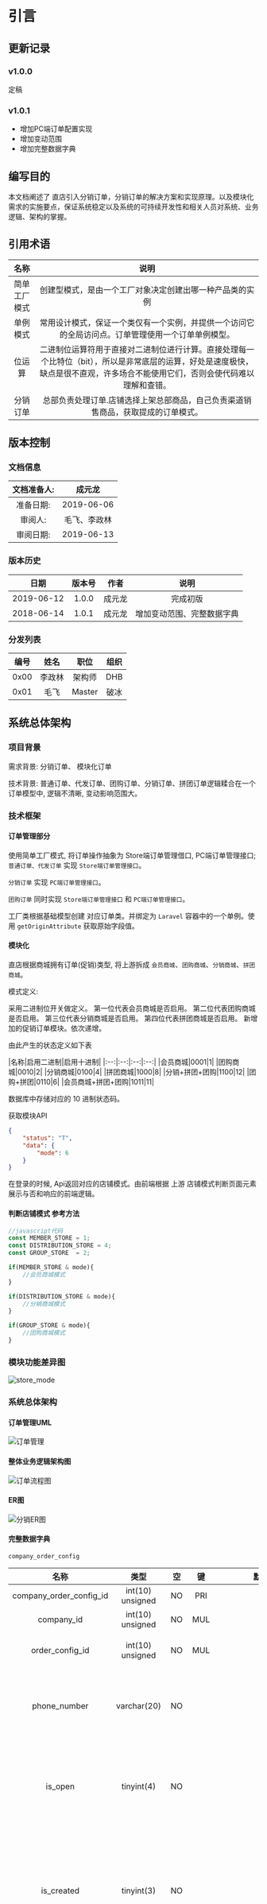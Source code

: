 # 引言

## 更新记录

### v1.0.0

定稿

### v1.0.1

- 增加PC端订单配置实现
- 增加变动范围
- 增加完整数据字典

## 编写目的

本文档阐述了 直店引入分销订单，分销订单的解决方案和实现原理。以及模块化需求的实施要点，保证系统稳定以及系统的可持续开发性和相关人员对系统、业务逻辑、架构的掌握。

## 引用术语

|名称|说明|
|:-:|:-:|
|简单工厂模式|创建型模式，是由一个工厂对象决定创建出哪一种产品类的实例|
|单例模式|常用设计模式，保证一个类仅有一个实例，并提供一个访问它的全局访问点。订单管理使用一个订单单例模型。|
|位运算|二进制位运算符用于直接对二进制位进行计算。直接处理每一个比特位（bit），所以是非常底层的运算，好处是速度极快，缺点是很不直观，许多场合不能使用它们，否则会使代码难以理解和查错。|
|分销订单|总部负责处理订单.店铺选择上架总部商品，自己负责渠道销售商品，获取提成的订单模式。|

## 版本控制

### 文档信息

|文档准备人:|成元龙|
|:-:|:-:|
|准备日期:|2019-06-06|
|审阅人:|毛飞、李政林|
|审阅日期:|2019-06-13|

### 版本历史

|日期|版本号|作者|说明|
|:-:|:-:|:-:|:-:|
|2019-06-12|1.0.0|成元龙|完成初版|
|2018-06-14|1.0.1|成元龙|增加变动范围、完整数据字典|

### 分发列表

|编号|姓名|职位|组织|
|:-:|:-:|:-:|:-:|
|0x00|李政林|架构师|DHB|
|0x01|毛飞|Master|破冰|

## 系统总体架构

### 项目背景

需求背景: 分销订单、 模块化订单

技术背景: 普通订单、代发订单、团购订单、分销订单、拼团订单逻辑糅合在一个订单模型中, 逻辑不清晰, 变动影响范围大。

### 技术框架

#### 订单管理部分

使用简单工厂模式,
将订单操作抽象为 Store端订单管理借口, PC端订单管理接口; `普通订单、代发订单` 实现 `Store端订单管理接口`。

`分销订单` 实现 `PC端订单管理接口`。 

`团购订单` 同时实现 `Store端订单管理接口` 和 `PC端订单管理接口`。

工厂类根据基础模型创建 对应订单类。并绑定为 `Laravel` 容器中的一个单例。使用 `getOriginAttribute` 获取原始字段值。

#### 模块化

直店根据商城拥有订单(促销)类型, 将上游拆成 `会员商城`、`团购商城`、`分销商城`、`拼团商城`。

模式定义:

采用二进制位开关做定义。 
第一位代表会员商城是否启用。
第二位代表团购商城是否启用。
第三位代表分销商城是否启用。
第四位代表拼团商城是否启用。
新增加的促销订单模块。依次递增。

由此产生的状态定义如下表

|名称|启用二进制|启用十进制|
|:--:|:--:|:--:|:--:|
|会员商城|0001|1|
|团购商城|0010|2|
|分销商城|0100|4|
|拼团商城|1000|8|
|分销+拼团+团购|1100|12|
|团购+拼团|0110|6|
|会员商城+拼团+团购|1011|11|

数据库中存储对应的 10 进制状态码。

获取模块API

```json
{
	"status": "T",
	"data": {
		"mode": 6
	}
}
```

在登录的时候, Api返回对应的店铺模式。由前端根据 上游 店铺模式判断页面元素展示与否和响应的前端逻辑。

#### 判断店铺模式 参考方法

```javascript
//javascript代码
const MEMBER_STORE = 1;
const DISTRIBUTION_STORE = 4;
const GROUP_STORE  = 2;

if(MEMBER_STORE & mode){
    //会员商城模式
}

if(DISTRIBUTION_STORE & mode){
    //分销商城模式
}

if(GROUP_STORE & mode){
    //团购商城模式
}
```

### 模块功能差异图

![store_mode](./mode.png)

### 系统总体架构

#### 订单管理UML

![订单管理](./order_UML.png)

#### 整体业务逻辑架构图

![订单流程图](./order_p.png)

#### ER图

![分销ER图](./er.png)

#### 完整数据字典

`company_order_config` 

|名称|类型|空|键|默认|补充|说明|
|:--:|:--:|:--:|:--:|:--:|:--:|:--:|
|company_order_config_id|int(10) unsigned|NO|PRI||auto_increment||
|company_id|int(10) unsigned|NO|MUL|0||公司id|
|order_config_id|int(10) unsigned|NO|MUL|0||订单配置 id|
|phone_number|varchar(20)|NO||||公司收款账户 开户手机号|
|is_open|tinyint(4)|NO||0||是否开通 1：开通  0：未开通|
|is_created|tinyint(3)|NO||0||是否已经开通收款账户 1：开通 0：未开通|
|business_mode|tinyint(3)|NO||1||业务模式 1：店铺收款  店铺发货  2：总部收款 总部发货 3：总部收款 店铺发货|
|field1|varchar(45)|NO||||备用字段|
|field2|varchar(45)|NO||||备用字段2|
|created_at|timestamp|NO||CURRENT_TIMESTAMP|on update CURRENT_TIMESTAMP||
|updated_at|timestamp|NO||0000-00-00 00:00:00|||
|payment_account_type|tinyint(3)|NO||10||支付账户类型,设置使用中金支付的时候 10默认模式:普通支付;20分账模式，走分账支付|
|company_order_config_id|int(10) unsigned|NO|PRI||auto_increment||
|company_id|int(10) unsigned|NO|MUL|0||公司id|
|order_config_id|int(10) unsigned|NO|MUL|0||店铺id|
|phone_number|varchar(20)|NO||||公司收款账户 开户手机号|
|is_open|tinyint(4)|NO||0||是否开通 1：开通  0：未开通|
|is_created|tinyint(3)|YES||0||是否已经开通收款账户 1：开通 0：未开通|
|business_mode|tinyint(3)|NO||1||业务模式 1：店铺收款  店铺发货  2：总部收款 总部发货 3：总部收款 店铺发货|
|field1|varchar(45)|NO||||备用字段|
|field2|varchar(45)|NO||||备用字段2|
|created_at|timestamp|NO||0000-00-00 00:00:00|||
|updated_at|timestamp|NO||0000-00-00 00:00:00|||
|payment_account_type|tinyint(3)|NO||10||支付账户类型,设置使用中金支付的时候 10默认模式:普通支付;20分账模式，走分账支付|
|commission_radio|varchar(45)|NO||0||分销比例|
|mode|tinyint(255)|NO||1||店铺模块:  1.会员商城;2.团购商城. 4 分销商城.8拼团商城;|
|create_user|int(11) |NO||0||创建记录用户|
|last_update_user|int(11) |NO||0||更新记录用户|
|deleted|tinyint(1) |NO||0||软删除记录|
`order_config` 

|名称|类型|空|键|默认|补充|说明|
|:--:|:--:|:--:|:--:|:--:|:--:|:--:|
|order_config_id|int(10) unsigned|NO|PRI||auto_increment||
|auto_receipt_day|int(11)|NO||7||自动收货天数 默认7天|
|auto_cancel_minute|int(11)|NO||30||订单超时自动取消时间 默认30|
|field1|varchar(45)|NO||||备用字段|
|field2|varchar(45)|NO||||备用字段2|
|created_at|timestamp|NO||CURRENT_TIMESTAMP|on update CURRENT_TIMESTAMP||
|updated_at|timestamp|NO||0000-00-00 00:00:00|||
|order_config_id|int(10) unsigned|NO|PRI||auto_increment||
|auto_receipt_day|varchar(11)|NO||7||自动收货天数 默认7天|
|auto_cancel_minute|int(11)|NO||30||订单超时自动取消时间 默认30|
|field1|varchar(45)|NO||||备用字段|
|field2|varchar(45)|NO||||备用字段2|
|created_at|timestamp|NO||0000-00-00 00:00:00|||
|updated_at|timestamp|NO||0000-00-00 00:00:00|||
|create_user|int(11) |NO||0||创建记录用户|
|last_update_user|int(11) |NO||0||更新记录用户|
|deleted|tinyint(1) |NO||0||软删除记录|

`store_cash` 

|名称|类型|空|键|默认|补充|说明|
|:--:|:--:|:--:|:--:|:--:|:--:|:--:|
|store_cash_id|int(10) unsigned|NO|PRI||auto_increment|店铺资金表主键|
|company_id|int(10) unsigned|NO|MUL|0||公司id|
|store_id|int(10) unsigned|NO|MUL|0||店铺id|
|store_member_id|int(10) unsigned|NO|MUL|0||会员id|
|store_order_id|int(10) unsigned|NO||0||订单ID|
|serial_number|varchar(45)|NO|UNI|||流水号|
|amount|int(11)|NO||0||入账金额|
|actual_amount|int(11)|NO||0||实际到账金额|
|poundage|int(10) unsigned|NO||0||手续费|
|commission|int(10) unsigned|NO||0||总部分润金额|
|store_payment_method_id|int(11)|NO||0||支付方式ID|
|type|int(11)|NO||0||101在线支付-原生微信; 102货到付款;103中金支付;2xx对应1xx的退款状态|
|from_account|varchar(30)|NO||||出款账户UID|
|to_account|varchar(30)|NO||||入款账户UID|
|status|tinyint(4)|NO||10||转账支付状态: 0->待确认;10 -> 支付成功; 20 -> 支付失败|
|store_order_transaction_id|int(11)|NO||0||交易ID|
|field1|varchar(45)|NO||||备用字段|
|field2|varchar(45)|NO||||备用字段2|
|created_at|timestamp|NO||1971-01-01 00:00:00||记录创建时间|
|updated_at|timestamp|NO||1971-01-01 00:00:00||记录更新时间|
|account_type|tinyint(3)|NO||10||支付账户类型:10普通模式;20分账模式|
|logic_settlement_status|tinyint(3)|NO||10||逻辑结算状态: 10待结算;20已结算|
|settlement_status|tinyint(3)|NO||10||结算状态: 10待结算;20已结算|
|store_cash_id|int(10) unsigned|NO|PRI||auto_increment|店铺资金表主键|
|company_id|int(10) unsigned|NO|MUL|0||公司id|
|store_id|int(10) unsigned|NO|MUL|0||店铺id|
|store_member_id|int(10) unsigned|NO|MUL|0||会员id|
|store_order_id|int(10) unsigned|NO||0||订单ID|
|serial_number|varchar(45)|NO|UNI|||流水号|
|amount|int(11)|NO||0||入账金额|
|actual_amount|int(11)|NO||0||实际到账金额|
|poundage|int(10) unsigned|NO||0||手续费|
|commission|int(10) unsigned|NO||0||总部分润金额|
|store_payment_method_id|int(11)|NO||0||支付方式ID|
|type|int(11)|NO||0||101在线支付-中金; 102在线支付-微信原生;103货到付款;2xx对应1xx的退款状态|
|from_account|varchar(30)|NO||||出款账户UID|
|to_account|varchar(30)|NO||||入款账户UID|
|status|tinyint(4)|NO||10||转账支付状态: 0->待确认;10 -> 支付成功; 20 -> 支付失败|
|store_order_transaction_id|int(11)|NO||0||交易ID|
|field1|varchar(45)|NO||||备用字段|
|field2|varchar(45)|NO||||备用字段2|
|created_at|timestamp|NO||1971-01-01 00:00:00||记录创建时间|
|updated_at|timestamp|NO||1971-01-01 00:00:00||记录更新时间|
|account_type|tinyint(3)|NO||10||支付账户类型:10普通模式;20分账模式|
|logic_settlement_status|tinyint(3)|NO||10||逻辑结算状态: 10待结算;20已结算|
|settlement_status|tinyint(3)|NO||10||结算状态: 10待结算;20已结算|
|create_user|int(11) |NO||0||创建记录用户|
|last_update_user|int(11) |NO||0||更新记录用户|
|deleted|tinyint(1) |NO||0||软删除记录|

`store_goods` 

|名称|类型|空|键|默认|补充|说明|
|:--:|:--:|:--:|:--:|:--:|:--:|:--:|
|store_goods_id|int(10) unsigned|NO|PRI||auto_increment||
|store_id|int(11)|NO|MUL|0||店铺ID|
|is_multi|tinyint(4)|NO||0||是否为多规格产品|
|putaway|enum('T','F')|NO||F||上下架[T->上架; F->下架]|
|goods_name|varchar(80)|NO||||商品名称|
|goods_mnemonic|varchar(50)|YES||||商品名称首字母|
|goods_model|varchar(50)|YES||||型号规格|
|goods_weight|decimal(10,4)|YES||0.0000||重量|
|goods_picture|varchar(130)|YES||||图片|
|base_units|char(5)|YES||||基本单位|
|base_barcode|varchar(30)|YES||||基本单位条码|
|source|enum('first_time_import','later_added','manually_added')|NO||first_time_import||来源|
|price|decimal(14,4)|NO||0.0000||商品价格[用于商品列表展示]|
|market_price|decimal(14,4)|NO||0.0000||商品市场价格[用于商品列表展示]|
|original_price|decimal(14,4)|NO||0.0000||商品原始价格[用于商品列表展示, 所有规格中价格最低的]|
|source_company_id|int(11)|YES||0||来源公司ID|
|source_goods_id|int(11)|YES||0||来源商品ID|
|is_updated|tinyint(4)|NO||0||是否更新|
|is_deleted|tinyint(4)|NO||0||是否删除|
|created_user|int(11)|NO||0||创建者账号ID|
|updated_user|int(11)|NO||0||更新者账号ID|
|created_at|timestamp|NO||CURRENT_TIMESTAMP|on update CURRENT_TIMESTAMP||
|updated_at|timestamp|NO||0000-00-00 00:00:00|||
|store_goods_id|int(10) unsigned|NO|PRI||auto_increment||
|store_id|int(11)|NO|MUL|0||店铺ID|
|is_multi|tinyint(4)|NO||0||是否为多规格产品|
|putaway|enum('T','F')|NO||F||上下架[T->上架; F->下架]|
|goods_name|varchar(80)|NO||||商品名称|
|goods_mnemonic|varchar(50)|YES||||商品名称首字母|
|goods_model|varchar(50)|YES||||型号规格|
|goods_weight|decimal(10,4)|YES||0.0000||重量|
|goods_picture|varchar(130)|YES||||图片|
|base_units|char(5)|YES||||基本单位|
|base_barcode|varchar(30)|YES||||基本单位条码|
|source|enum('first_time_import','later_added','manually_added')|NO||first_time_import||来源|
|price|decimal(14,4)|NO||0.0000||商品价格[用于商品列表展示]|
|market_price|decimal(14,4)|NO||0.0000||商品市场价格[用于商品列表展示]|
|original_price|decimal(14,4)|NO||0.0000||商品原始价格[用于商品列表展示, 所有规格中价格最低的]|
|source_company_id|int(11)|YES||0||来源公司ID|
|source_goods_id|int(11)|YES||0||来源商品ID|
|is_updated|tinyint(4)|NO||0||是否更新|
|is_deleted|tinyint(4)|NO|MUL|0||是否删除|
|created_user|int(11)|NO||0||创建者账号ID|
|updated_user|int(11)|NO||0||更新者账号ID|
|created_at|timestamp|NO||0000-00-00 00:00:00|||
|updated_at|timestamp|NO||0000-00-00 00:00:00|||
|sales_number|int(11) unsigned|NO||0||销量|
|type|tinyint(4)|NO||10||商品类型;10普通商品;20分销商品|
|commission_unit|decimal(14,0)|NO||0||单件商品分销提成|
|commission_radio|varchar(255)|NO||0||分销比例|
|create_user|int(11) |NO||0||创建记录用户|
|last_update_user|int(11) |NO||0||更新记录用户|
|deleted|tinyint(1) |NO||0||软删除记录|

`store_order` 

|名称|类型|空|键|默认|补充|说明|
|:--:|:--:|:--:|:--:|:--:|:--:|:--:|
|store_order_id|int(10) unsigned|NO|PRI||auto_increment||
|company_id|int(10) unsigned|NO|MUL|0||公司id|
|store_id|int(10) unsigned|NO|MUL|0||店铺id|
|store_member_id|int(10) unsigned|NO|MUL|0||下单会员id|
|serial_number|varchar(45)|NO||||订单流水号|
|store_member_address_id|int(10) unsigned|NO||0||地址id|
|store_shipping_method_id|int(10) unsigned|NO||0||配送方式id 自提 or 同城 or 普通快递|
|shipping_id|int(10)|NO||0||具体配送方式id|
|store_payment_method_id|int(11)|NO||0||支付方式id|
|status|int(11)|NO||100||订单状态|
|amount|int(10) unsigned|NO||0||订单金额   以 毫 作为单位存储|
|due_amount|int(10) unsigned|NO||0||应付金额   订单金额减去优惠之后的金额 以 毫 作为单位存储|
|paid_amount|int(10) unsigned|NO||0||已付款  订单实际已付款金额 以 毫 作为单位存储|
|discount_amount|int(10) unsigned|NO||0||优惠金额   包括优惠券这种减少的金额 以 毫 作为单位存储|
|goods_count|int(10) unsigned|NO||0||订单商品 总数量|
|payment_expired_time|datetime|NO||||订单支付 到期时间|
|freight|int(10) unsigned|NO||0||运费|
|remark|varchar(255)|NO||||订单备注|
|source|varchar(255)|NO||||订单来源|
|is_deleted|tinyint(3) unsigned|NO||0||订单删除状态 1 已删除 0 未删除|
|is_expired|tinyint(3)|NO||0||订单过期状态 1 已过期 0 未过期|
|field1|varchar(45)|NO||||备用字段|
|field2|varchar(45)|NO||||备用字段2|
|field3|varchar(45)|NO||||备用字段3|
|field4|varchar(45)|NO||||备用字段4|
|field5|varchar(45)|NO||||备用字段5|
|created_at|timestamp|NO||CURRENT_TIMESTAMP|on update CURRENT_TIMESTAMP||
|updated_at|timestamp|NO||0000-00-00 00:00:00|||
|type|tinyint(4) unsigned|NO||10||订单类型：10 -> 普通订单; 20 -> 团购订单|
|estimated_delivery_time|int(10) unsigned|NO||0||团购商品 预计发货时间|
|store_address_id|int(10) unsigned|NO||0||店铺地址id|
|promotion_id|int(10) unsigned|NO||0||活动id|
|account_type|tinyint(3)|NO||10||支付账户类型:10普通模式;20分账模式|
|store_order_id|int(10) unsigned|NO|PRI||auto_increment||
|company_id|int(10) unsigned|NO|MUL|0||公司id|
|store_id|int(10) unsigned|NO|MUL|0||店铺id|
|store_member_id|int(10) unsigned|NO|MUL|0||下单会员id|
|type|tinyint(4) unsigned|NO||10||订单类型：10 -> 普通订单; 20 -> 团购订单|
|serial_number|varchar(45)|NO|UNI|||订单流水号|
|store_member_address_id|int(10) unsigned|NO||0||地址id|
|store_shipping_method_id|int(10) unsigned|NO||0||配送方式id|
|shipping_id|int(10)|YES||||具体配送方式id|
|store_payment_method_id|int(11)|NO||0||支付方式id|
|status|int(11)|NO||100||订单状态|
|amount|int(10) unsigned|NO||0||订单金额   已 毫 作为单位存储|
|due_amount|int(10) unsigned|NO||0||应付金额   订单金额减去优惠之后的金额|
|paid_amount|int(10) unsigned|NO||0||已付款  订单实际已付款金额|
|discount_amount|int(10) unsigned|NO||0||优惠金额   包括优惠券这种减少的金额|
|goods_count|int(10) unsigned|NO||0||订单商品 总数量|
|payment_expired_time|datetime|NO||||订单支付 到期时间|
|freight|int(10) unsigned|NO||0||运费|
|remark|varchar(255)|NO||||订单备注|
|source|varchar(255)|YES||||订单来源|
|is_deleted|tinyint(3) unsigned|NO||0||订单删除状态 1 已删除 0 未删除|
|is_expired|tinyint(3)|YES||0||订单过期状态 1 已过期 0 未过期|
|field1|varchar(45)|NO||||备用字段|
|field2|varchar(45)|NO||||备用字段2|
|field3|varchar(45)|NO||||备用字段3|
|field4|varchar(45)|NO||||备用字段4|
|field5|varchar(45)|NO||||备用字段5|
|created_at|timestamp|NO||0000-00-00 00:00:00|||
|updated_at|timestamp|NO||0000-00-00 00:00:00|||
|estimated_delivery_time|int(10) unsigned|NO||0||团购商品 预计发货时间|
|store_address_id|int(10) unsigned|NO||0||店铺地址id|
|promotion_id|int(10) unsigned|NO||0||活动id|
|account_type|tinyint(3)|NO||10||支付账户类型:10普通模式;20分账模式|
|create_user|int(11) |NO||0||创建记录用户|
|last_update_user|int(11) |NO||0||更新记录用户|
|deleted|tinyint(1) |NO||0||软删除记录|

`store_order_item` 

|名称|类型|空|键|默认|补充|说明|
|:--:|:--:|:--:|:--:|:--:|:--:|:--:|
|store_order_item_id|int(10) unsigned|NO|PRI||auto_increment||
|store_order_id|int(10) unsigned|NO|MUL|0||订单id|
|store_id|int(10) unsigned|NO|MUL|0||店铺id|
|company_id|int(10) unsigned|NO|MUL|0||公司id|
|store_goods_id|int(10) unsigned|NO||0||商品id|
|goods_name|varchar(80)|NO||||商品名称|
|goods_price|int(10) unsigned|NO||0||商品价格 以 毫 作为单位存储|
|goods_num|int(10) unsigned|NO||0||商品数量|
|goods_picture|varchar(255)|NO||||商品图片|
|base_units|varchar(45)|NO||||商品单位|
|store_goods_variant_id|int(11)|NO||0||商品sku|
|store_goods_variant_name|varchar(255)|NO||||商品sku  名称|
|field1|varchar(45)|NO||||备用字段|
|field2|varchar(45)|NO||||备用字段2|
|created_at|timestamp|NO||CURRENT_TIMESTAMP|on update CURRENT_TIMESTAMP||
|updated_at|timestamp|NO||0000-00-00 00:00:00|||
|origin_goods_price|int(10) unsigned|NO||0||商品原始价格（单位为毫）|
|source_goods_id|int(10) unsigned|NO||0||上游供应商的商品ID|
|source_options_id|varchar(30)|NO||||上游供应商的商品属性（逗号分隔）|
|source_options_name|varchar(255)|NO||||上游供应商的商品属性名称（逗号分隔）|
|commission|int(10) unsigned|NO||0||佣金  分润金额|
|store_order_item_id|int(10) unsigned|NO|PRI||auto_increment||
|store_order_id|int(10) unsigned|NO|MUL|0||订单id|
|store_id|int(10) unsigned|NO|MUL|0||店铺id|
|company_id|int(10) unsigned|NO|MUL|0||公司id|
|store_goods_id|int(10) unsigned|NO||0||商品id|
|goods_name|varchar(80)|NO||||商品名称|
|origin_goods_price|int(10) unsigned|NO||0||商品原始价格（单位为毫）|
|goods_price|int(10) unsigned|NO||0||商品价格|
|goods_num|int(10) unsigned|NO||0||商品数量|
|goods_picture|varchar(255)|NO||||商品图片|
|base_units|varchar(45)|NO||||商品单位|
|store_goods_variant_id|int(11)|NO||0||商品sku|
|store_goods_variant_name|varchar(255)|NO||||商品sku  名称|
|source_goods_id|int(10) unsigned|NO||0||上游供应商的商品ID|
|source_options_id|varchar(30)|NO||||上游供应商的商品属性（逗号分隔）|
|source_options_name|varchar(255)|NO||||上游供应商的商品属性名称（逗号分隔）|
|field1|varchar(45)|NO||||备用字段|
|field2|varchar(45)|NO||||备用字段2|
|created_at|timestamp|NO||0000-00-00 00:00:00|||
|updated_at|timestamp|NO||0000-00-00 00:00:00|||
|commission|int(10) unsigned|NO||0||佣金  分润金额|
|create_user|int(11) |NO||0||创建记录用户|
|last_update_user|int(11) |NO||0||更新记录用户|
|deleted|tinyint(1) |NO||0||软删除记录|

## 引用 

> [php位运算](https://www.php.net/manual/zh/language.operators.bitwise.php)
>  
> [javascript位操作-阮一峰博客-9.开关作用](https://wangdoc.com/javascript/operators/bit.html)

## 附

### API变动范围

更新

- 保存支付设置
- 获取支付设置
- 下单-支持团购订单

新增

- 订单管理 - 团购订单 详情/接单/出库/发货/完成/退款
- 佣金设置
- 营销文档变更
- 新增分销商品
- 设置分销商品分润
- 编辑分销商品
- 普通快递运费设置
